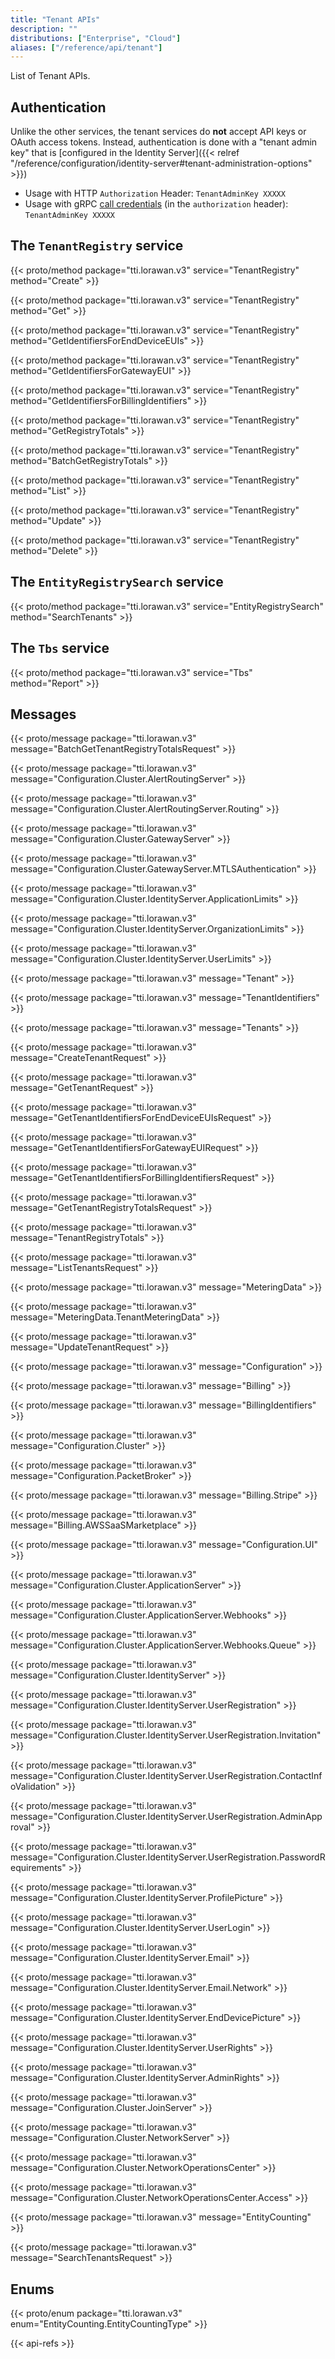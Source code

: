 ```yaml
---
title: "Tenant APIs"
description: ""
distributions: ["Enterprise", "Cloud"]
aliases: ["/reference/api/tenant"]
---
```


List of Tenant APIs.

<!--more-->

## Authentication

Unlike the other services, the tenant services do **not** accept API keys or OAuth access tokens. Instead, authentication is done with a "tenant admin key" that is [configured in the Identity Server]({{< relref "/reference/configuration/identity-server#tenant-administration-options" >}})

- Usage with HTTP `Authorization` Header: `TenantAdminKey XXXXX`
- Usage with gRPC [call credentials](https://grpc.io/docs/guides/auth.html#authentication-api) (in the `authorization` header): `TenantAdminKey XXXXX`

## The `TenantRegistry` service

{{< proto/method package="tti.lorawan.v3" service="TenantRegistry" method="Create" >}}

{{< proto/method package="tti.lorawan.v3" service="TenantRegistry" method="Get" >}}

{{< proto/method package="tti.lorawan.v3" service="TenantRegistry" method="GetIdentifiersForEndDeviceEUIs" >}}

{{< proto/method package="tti.lorawan.v3" service="TenantRegistry" method="GetIdentifiersForGatewayEUI" >}}

{{< proto/method package="tti.lorawan.v3" service="TenantRegistry" method="GetIdentifiersForBillingIdentifiers" >}}

{{< proto/method package="tti.lorawan.v3" service="TenantRegistry" method="GetRegistryTotals" >}}

{{< proto/method package="tti.lorawan.v3" service="TenantRegistry" method="BatchGetRegistryTotals" >}}

{{< proto/method package="tti.lorawan.v3" service="TenantRegistry" method="List" >}}

{{< proto/method package="tti.lorawan.v3" service="TenantRegistry" method="Update" >}}

{{< proto/method package="tti.lorawan.v3" service="TenantRegistry" method="Delete" >}}

## The `EntityRegistrySearch` service

{{< proto/method package="tti.lorawan.v3" service="EntityRegistrySearch" method="SearchTenants" >}}

## The `Tbs` service

{{< proto/method package="tti.lorawan.v3" service="Tbs" method="Report" >}}

## Messages

{{< proto/message package="tti.lorawan.v3" message="BatchGetTenantRegistryTotalsRequest" >}}

{{< proto/message package="tti.lorawan.v3" message="Configuration.Cluster.AlertRoutingServer" >}}

{{< proto/message package="tti.lorawan.v3" message="Configuration.Cluster.AlertRoutingServer.Routing" >}}

{{< proto/message package="tti.lorawan.v3" message="Configuration.Cluster.GatewayServer" >}}

{{< proto/message package="tti.lorawan.v3" message="Configuration.Cluster.GatewayServer.MTLSAuthentication" >}}

{{< proto/message package="tti.lorawan.v3" message="Configuration.Cluster.IdentityServer.ApplicationLimits" >}}

{{< proto/message package="tti.lorawan.v3" message="Configuration.Cluster.IdentityServer.OrganizationLimits" >}}

{{< proto/message package="tti.lorawan.v3" message="Configuration.Cluster.IdentityServer.UserLimits" >}}

{{< proto/message package="tti.lorawan.v3" message="Tenant" >}}

{{< proto/message package="tti.lorawan.v3" message="TenantIdentifiers" >}}

{{< proto/message package="tti.lorawan.v3" message="Tenants" >}}

{{< proto/message package="tti.lorawan.v3" message="CreateTenantRequest" >}}

{{< proto/message package="tti.lorawan.v3" message="GetTenantRequest" >}}

{{< proto/message package="tti.lorawan.v3" message="GetTenantIdentifiersForEndDeviceEUIsRequest" >}}

{{< proto/message package="tti.lorawan.v3" message="GetTenantIdentifiersForGatewayEUIRequest" >}}

{{< proto/message package="tti.lorawan.v3" message="GetTenantIdentifiersForBillingIdentifiersRequest" >}}

{{< proto/message package="tti.lorawan.v3" message="GetTenantRegistryTotalsRequest" >}}

{{< proto/message package="tti.lorawan.v3" message="TenantRegistryTotals" >}}

{{< proto/message package="tti.lorawan.v3" message="ListTenantsRequest" >}}

{{< proto/message package="tti.lorawan.v3" message="MeteringData" >}}

{{< proto/message package="tti.lorawan.v3" message="MeteringData.TenantMeteringData" >}}

{{< proto/message package="tti.lorawan.v3" message="UpdateTenantRequest" >}}

{{< proto/message package="tti.lorawan.v3" message="Configuration" >}}

{{< proto/message package="tti.lorawan.v3" message="Billing" >}}

{{< proto/message package="tti.lorawan.v3" message="BillingIdentifiers" >}}

{{< proto/message package="tti.lorawan.v3" message="Configuration.Cluster" >}}

{{< proto/message package="tti.lorawan.v3" message="Configuration.PacketBroker" >}}

{{< proto/message package="tti.lorawan.v3" message="Billing.Stripe" >}}

{{< proto/message package="tti.lorawan.v3" message="Billing.AWSSaaSMarketplace" >}}

{{< proto/message package="tti.lorawan.v3" message="Configuration.UI" >}}

{{< proto/message package="tti.lorawan.v3" message="Configuration.Cluster.ApplicationServer" >}}

{{< proto/message package="tti.lorawan.v3" message="Configuration.Cluster.ApplicationServer.Webhooks" >}}

{{< proto/message package="tti.lorawan.v3" message="Configuration.Cluster.ApplicationServer.Webhooks.Queue" >}}

{{< proto/message package="tti.lorawan.v3" message="Configuration.Cluster.IdentityServer" >}}

{{< proto/message package="tti.lorawan.v3" message="Configuration.Cluster.IdentityServer.UserRegistration" >}}

{{< proto/message package="tti.lorawan.v3" message="Configuration.Cluster.IdentityServer.UserRegistration.Invitation" >}}

{{< proto/message package="tti.lorawan.v3" message="Configuration.Cluster.IdentityServer.UserRegistration.ContactInfoValidation" >}}

{{< proto/message package="tti.lorawan.v3" message="Configuration.Cluster.IdentityServer.UserRegistration.AdminApproval" >}}

{{< proto/message package="tti.lorawan.v3" message="Configuration.Cluster.IdentityServer.UserRegistration.PasswordRequirements" >}}

{{< proto/message package="tti.lorawan.v3" message="Configuration.Cluster.IdentityServer.ProfilePicture" >}}

{{< proto/message package="tti.lorawan.v3" message="Configuration.Cluster.IdentityServer.UserLogin" >}}

{{< proto/message package="tti.lorawan.v3" message="Configuration.Cluster.IdentityServer.Email" >}}

{{< proto/message package="tti.lorawan.v3" message="Configuration.Cluster.IdentityServer.Email.Network" >}}

{{< proto/message package="tti.lorawan.v3" message="Configuration.Cluster.IdentityServer.EndDevicePicture" >}}

{{< proto/message package="tti.lorawan.v3" message="Configuration.Cluster.IdentityServer.UserRights" >}}

{{< proto/message package="tti.lorawan.v3" message="Configuration.Cluster.IdentityServer.AdminRights" >}}

{{< proto/message package="tti.lorawan.v3" message="Configuration.Cluster.JoinServer" >}}

{{< proto/message package="tti.lorawan.v3" message="Configuration.Cluster.NetworkServer" >}}

{{< proto/message package="tti.lorawan.v3" message="Configuration.Cluster.NetworkOperationsCenter" >}}

{{< proto/message package="tti.lorawan.v3" message="Configuration.Cluster.NetworkOperationsCenter.Access" >}}

{{< proto/message package="tti.lorawan.v3" message="EntityCounting" >}}

{{< proto/message package="tti.lorawan.v3" message="SearchTenantsRequest" >}}

## Enums

{{< proto/enum package="tti.lorawan.v3" enum="EntityCounting.EntityCountingType" >}}

{{< api-refs >}}

